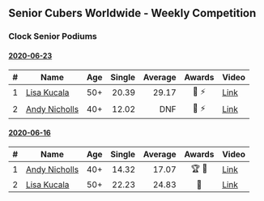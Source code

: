 ## Senior Cubers Worldwide - Weekly Competition
### Clock Senior Podiums
#### [2020-06-23](results/2020-06-23.md)

| # | Name | Age | Single | Average | Awards | Video |
| :--: | -- | :--: | --: | --: | :--: | -- |
| 1 | [Lisa Kucala](../persons/lisa_kucala.md) | 50+ | 20.39 | 29.17 | 🥇 ⚡ | [Link](https://www.facebook.com/events/1618516681636159/permalink/1624299994391161/) |
| 2 | [Andy Nicholls](../persons/andy_nicholls.md) | 40+ | 12.02 | DNF | 🥈 ⚡ | [Link](https://www.facebook.com/events/1618516681636159/permalink/1624284247726069/) |

#### [2020-06-16](results/2020-06-16.md)

| # | Name | Age | Single | Average | Awards | Video |
| :--: | -- | :--: | --: | --: | :--: | -- |
| 1 | [Andy Nicholls](../persons/andy_nicholls.md) | 40+ | 14.32 | 17.07 | 🏆 🥇 | [Link](https://www.facebook.com/events/296087658445428/permalink/298845524836308/) |
| 2 | [Lisa Kucala](../persons/lisa_kucala.md) | 50+ | 22.23 | 24.83 | 🥈 | [Link](https://www.facebook.com/events/296087658445428/permalink/300271461360381/) |


<!-- Global site tag (gtag.js) - Google Analytics -->
<script async src="https://www.googletagmanager.com/gtag/js?id=UA-86348435-3"></script>
<script>window.dataLayer = window.dataLayer || []; function gtag() {dataLayer.push(arguments);} gtag('js', new Date()); gtag('config', 'UA-86348435-3');</script>
